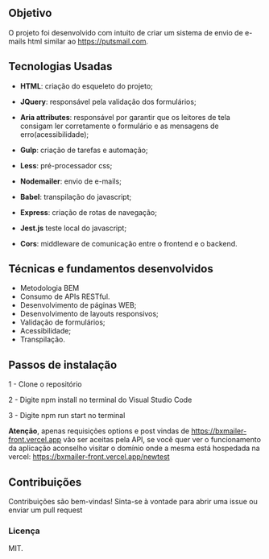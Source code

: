 ## Objetivo

O projeto foi desenvolvido com intuito de criar um sistema de envio de e-mails html similar ao https://putsmail.com.

## Tecnologias Usadas

- **HTML**: criação do esqueleto do projeto;

- **JQuery**: responsável pela validação dos formulários;

- **Aria attributes**: responsável por garantir que os leitores de tela consigam ler corretamente o formulário e as mensagens de erro(acessibilidade);

- **Gulp**: criação de tarefas e automação;

- **Less**: pré-processador css;

- **Nodemailer**: envio de e-mails;

- **Babel**: transpilação do javascript;

- **Express**: criação de rotas de navegação;

- **Jest.js** teste local do javascript;

- **Cors**: middleware de comunicação entre o frontend e o backend.
  
## Técnicas e fundamentos desenvolvidos

- Metodologia BEM
- Consumo de APIs RESTful.
- Desenvolvimento de páginas WEB;
- Desenvolvimento de layouts responsivos;
- Validação de formulários;
- Acessibilidade;
- Transpilação.

## Passos de instalação

1 - Clone o repositório

2 - Digite npm install no terminal do Visual Studio Code

3 - Digite npm run start no terminal

**Atenção**, apenas requisições options e post vindas de https://bxmailer-front.vercel.app vão ser aceitas pela API, se 
você quer ver o funcionamento da aplicação aconselho visitar o domínio onde a mesma está hospedada na vercel: https://bxmailer-front.vercel.app/newtest

## Contribuições

Contribuições são bem-vindas! Sinta-se à vontade para abrir uma issue ou enviar um pull request

### Licença

MIT.
